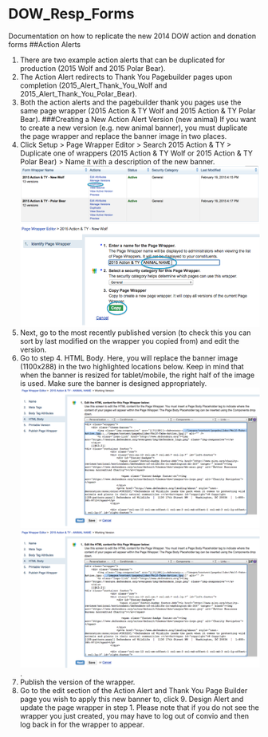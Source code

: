 # DOW_Resp_Forms
Documentation on how to replicate the new 2014 DOW action and donation forms
##Action Alerts
1. There are two example action alerts that can be duplicated for production (2015 Wolf and 2015 Polar Bear).
2. The Action Alert redirects to Thank You Pagebuilder pages upon completion (2015_Alert_Thank_You_Wolf and 2015_Alert_Thank_You_Polar_Bear). 
3. Both the action alerts and the pagebuilder thank you pages use the same page wrapper (2015 Action & TY Wolf and 2015 Action & TY Polar Bear).
###Creating a New Action Alert Version (new animal)
If you want to create a new version (e.g. new animal banner), you must duplicate the page wrapper and replace the banner image in two places.
1. Click Setup > Page Wrapper Editor > Search 2015 Action & TY > Duplicate one of wrappers (2015 Action & TY Wolf or 2015 Action & TY Polar Bear) > Name it with a description of the new banner. ![Action](Action-Alert-1.png) ![Action](Action-Alert-2.png) 
2. Next, go to the most recently published version (to check this you can sort by last modified on the wrapper you copied from) and edit the version.
3. Go to step 4. HTML Body. Here, you will replace the banner image (1100x288) in the two highlighted locations below. Keep in mind that when the banner is resized for tablet/mobile, the right half of the image is used. Make sure the banner is designed appropriately. ![Action](Action-Alert-3.png) ![Action](Action-Alert-4.png).
4. Publish the version of the wrapper.
5. Go to the edit section of the Action Alert and Thank You Page Builder page you wish to apply this new banner to, click 9. Design Alert and update the page wrapper in step 1. Please note that if you do not see the wrapper you just created, you may have to log out of convio and then log back in for the wrapper to appear.
